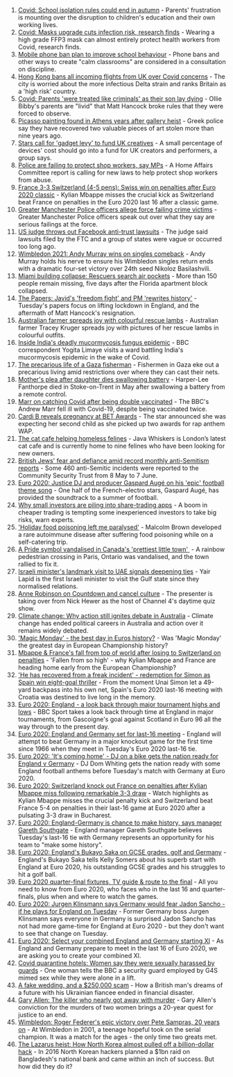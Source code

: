 1. [Covid: School isolation rules could end in autumn](https://www.bbc.co.uk/news/health-57638369) - Parents' frustration is mounting over the disruption to children's education and their own working lives.
2. [Covid: Masks upgrade cuts infection risk, research finds](https://www.bbc.co.uk/news/health-57636360) - Wearing a high grade FFP3 mask can almost entirely protect health workers from Covid, research finds.
3. [Mobile phone ban plan to improve school behaviour](https://www.bbc.co.uk/news/education-57643697) - Phone bans and other ways to create "calm classrooms" are considered in a consultation on discipline.
4. [Hong Kong bans all incoming flights from UK over Covid concerns](https://www.bbc.co.uk/news/world-asia-china-57647613) - The city is worried about the more infectious Delta strain and ranks Britain as a 'high risk' country.
5. [Covid: Parents 'were treated like criminals' as their son lay dying](https://www.bbc.co.uk/news/uk-england-essex-57503382) - Ollie Bibby's parents are "livid" that Matt Hancock broke rules that they were forced to observe.
6. [Picasso painting found in Athens years after gallery heist](https://www.bbc.co.uk/news/world-europe-57644846) - Greek police say they have recovered two valuable pieces of art stolen more than nine years ago.
7. [Stars call for 'gadget levy' to fund UK creatives](https://www.bbc.co.uk/news/technology-57642147) - A small percentage of devices' cost should go into a fund for UK creators and performers, a group says.
8. [Police are failing to protect shop workers, say MPs](https://www.bbc.co.uk/news/business-57634857) - A Home Affairs Committee report is calling for new laws to help protect shop workers from abuse.
9. [France 3-3 Switzerland (4-5 pens): Swiss win on penalties after Euro 2020 classic](https://www.bbc.co.uk/sport/football/51198549) - Kylian Mbappe misses the crucial kick as Switzerland beat France on penalties in the Euro 2020 last 16 after a classic game.
10. [Greater Manchester Police officers allege force failing crime victims](https://www.bbc.co.uk/news/uk-england-manchester-57615346) - Greater Manchester Police officers speak out over what they say are serious failings at the force.
11. [US judge throws out Facebook anti-trust lawsuits](https://www.bbc.co.uk/news/business-57644445) - The judge said lawsuits filed by the FTC and a group of states were vague or occurred too long ago.
12. [Wimbledon 2021: Andy Murray wins on singles comeback](https://www.bbc.co.uk/sport/tennis/57646303) - Andy Murray holds his nerve to ensure his Wimbledon singles return ends with a dramatic four-set victory over 24th seed Nikoloz Basilashvili.
13. [Miami building collapse: Rescuers search air pockets](https://www.bbc.co.uk/news/world-us-canada-57643305) - More than 150 people remain missing, five days after the Florida apartment block collapsed.
14. [The Papers: Javid's 'freedom fight' and PM 'rewrites history'](https://www.bbc.co.uk/news/blogs-the-papers-57646793) - Tuesday's papers focus on lifting lockdown in England, and the aftermath of Matt Hancock's resignation.
15. [Australian farmer spreads joy with colourful rescue lambs](https://www.bbc.co.uk/news/world-australia-57633456) - Australian farmer Tracey Kruger spreads joy with pictures of her rescue lambs in colourful outfits.
16. [Inside India's deadly mucormycosis fungus epidemic](https://www.bbc.co.uk/news/world-asia-india-57643738) - BBC correspondent Yogita Limaye visits a ward battling India's mucormycosis epidemic in the wake of Covid.
17. [The precarious life of a Gaza fisherman](https://www.bbc.co.uk/news/world-middle-east-57643737) - Fishermen in Gaza eke out a precarious living amid restrictions over where they can cast their nets.
18. [Mother's plea after daughter dies swallowing battery](https://www.bbc.co.uk/news/uk-57614838) - Harper-Lee Fanthorpe died in Stoke-on-Trent in May after swallowing a battery from a remote control.
19. [Marr on catching Covid after being double vaccinated](https://www.bbc.co.uk/news/health-57640550) - The BBC's Andrew Marr fell ill with Covid-19, despite being vaccinated twice.
20. [Cardi B reveals pregnancy at BET Awards](https://www.bbc.co.uk/news/entertainment-arts-57635316) - The star announced she was expecting her second child as she picked up two awards for rap anthem WAP.
21. [The cat cafe helping homeless felines](https://www.bbc.co.uk/news/uk-england-london-57599899) - Java Whiskers is London’s latest cat cafe and is currently home to nine felines who have been looking for new owners.
22. [British Jews' fear and defiance amid record monthly anti-Semitism reports](https://www.bbc.co.uk/news/uk-57339266) - Some 460 anti-Semitic incidents were reported to the Community Security Trust from 8 May to 7 June.
23. [Euro 2020: Justice DJ and producer Gaspard Augé on his 'epic' football theme song](https://www.bbc.co.uk/news/entertainment-arts-57578738) - One half of the French-electro stars, Gaspard Augé, has provided the soundtrack to a summer of football.
24. [Why small investors are piling into share-trading apps](https://www.bbc.co.uk/news/business-57466918) - A boom in cheaper trading is tempting some inexperienced investors to take big risks, warn experts.
25. ['Holiday food poisoning left me paralysed'](https://www.bbc.co.uk/news/uk-scotland-edinburgh-east-fife-57598624) - Malcolm Brown developed a rare autoimmune disease after suffering food poisoning while on a self-catering trip.
26. [A Pride symbol vandalised in Canada's 'prettiest little town' ](https://www.bbc.co.uk/news/world-us-canada-57616677) - A rainbow pedestrian crossing in Paris, Ontario was vandalised, and the town rallied to fix it.
27. [Israeli minister's landmark visit to UAE signals deepening ties](https://www.bbc.co.uk/news/world-middle-east-57530123) - Yair Lapid is the first Israeli minister to visit the Gulf state since they normalised relations.
28. [Anne Robinson on Countdown and cancel culture](https://www.bbc.co.uk/news/entertainment-arts-57528700) - The presenter is taking over from Nick Hewer as the host of Channel 4's daytime quiz show.
29. [Climate change: Why action still ignites debate in Australia](https://www.bbc.co.uk/news/world-australia-57606398) - Climate change has ended political careers in Australia and action over it remains widely debated.
30. ['Magic Monday' - the best day in Euros history?](https://www.bbc.co.uk/sport/football/57646653) - Was 'Magic Monday' the greatest day in European Championship history?
31. [Mbappe & France's fall from top of world after losing to Switzerland on penalties](https://www.bbc.co.uk/sport/football/57647313) - 'Fallen from so high' - why Kylian Mbappe and France are heading home early from the European Championship?
32. ['He has recovered from a freak incident' - redemption for Simon as Spain win eight-goal thriller](https://www.bbc.co.uk/sport/football/57643907) - From the moment Unai Simon let a 49-yard backpass into his own net, Spain's Euro 2020 last-16 meeting with Croatia was destined to live long in the memory.
33. [Euro 2020: England - a look back through major tournament highs and lows](https://www.bbc.co.uk/sport/av/football/57460842) - BBC Sport takes a look back through time at England in major tournaments, from Gascoigne's goal against Scotland in Euro 96 all the way through to the present day.
34. [Euro 2020: England and Germany set for last-16 meeting](https://www.bbc.co.uk/sport/football/51198606) - England will attempt to beat Germany in a major knockout game for the first time since 1966 when they meet in Tuesday's Euro 2020 last-16 tie.
35. [Euro 2020: 'It's coming home' - DJ on a bike gets the nation ready for England v Germany](https://www.bbc.co.uk/sport/av/football/57645232) - DJ Dom Whiting gets the nation ready with some England football anthems before Tuesday's match with Germany at Euro 2020.
36. [Euro 2020: Switzerland knock out France on penalties after Kylian Mbappe miss following remarkable 3-3 draw](https://www.bbc.co.uk/sport/av/football/57647011) - Watch highlights as Kylian Mbappe misses the crucial penalty kick and Switzerland beat France 5-4 on penalties in their last-16 game at Euro 2020 after a pulsating 3-3 draw in Bucharest.
37. [Euro 2020: England-Germany is chance to make history, says manager Gareth Southgate](https://www.bbc.co.uk/sport/football/57632409) - England manager Gareth Southgate believes Tuesday's last-16 tie with Germany represents an opportunity for his team to "make some history".
38. [Euro 2020: England's Bukayo Saka on GCSE grades, golf and Germany](https://www.bbc.co.uk/sport/av/football/57623526) - England's Bukayo Saka tells Kelly Somers about his superb start with England at Euro 2020, his outstanding GCSE grades and his struggles to hit a golf ball.
39. [Euro 2020 quarter-final fixtures, TV guide & route to the final](https://www.bbc.co.uk/sport/football/57516261) - All you need to know from Euro 2020, who faces who in the last 16 and quarter-finals, plus when and where to watch the games.
40. [Euro 2020: Jurgen Klinsmann says Germany would fear Jadon Sancho - if he plays for England on Tuesday](https://www.bbc.co.uk/sport/football/57628516) - Former Germany boss Jurgen Klinsmann says everyone in Germany is surprised Jadon Sancho has not had more game-time for England at Euro 2020 - but they don't want to see that change on Tuesday.
41. [Euro 2020: Select your combined England and Germany starting XI](https://www.bbc.co.uk/sport/football/57598882) - As England and Germany prepare to meet in the last 16 of Euro 2020, we are asking you to create your combined XI.
42. [Covid quarantine hotels: Women say they were sexually harassed by guards](https://www.bbc.co.uk/news/stories-57609164) - One woman tells the BBC a security guard employed by G4S mimed sex while they were alone in a lift.
43. [A fake wedding, and a $250,000 scam](https://www.bbc.co.uk/news/world-europe-57358241) - How a British man's dreams of a future with his Ukrainian fiancee ended in financial disaster.
44. [Gary Allen: The killer who nearly got away with murder](https://www.bbc.co.uk/news/uk-england-57331321) - Gary Allen's conviction for the murders of two women brings a 20-year quest for justice to an end.
45. [Wimbledon: Roger Federer's epic victory over Pete Sampras, 20 years on](https://www.bbc.co.uk/sport/tennis/57514035) - At Wimbledon in 2001, a teenage hopeful took on the serial champion. It was a match for the ages - the only time two greats met.
46. [The Lazarus heist: How North Korea almost pulled off a billion-dollar hack](https://www.bbc.co.uk/news/stories-57520169) - In 2016 North Korean hackers planned a $1bn raid on Bangladesh's national bank and came within an inch of success. But how did they do it?
